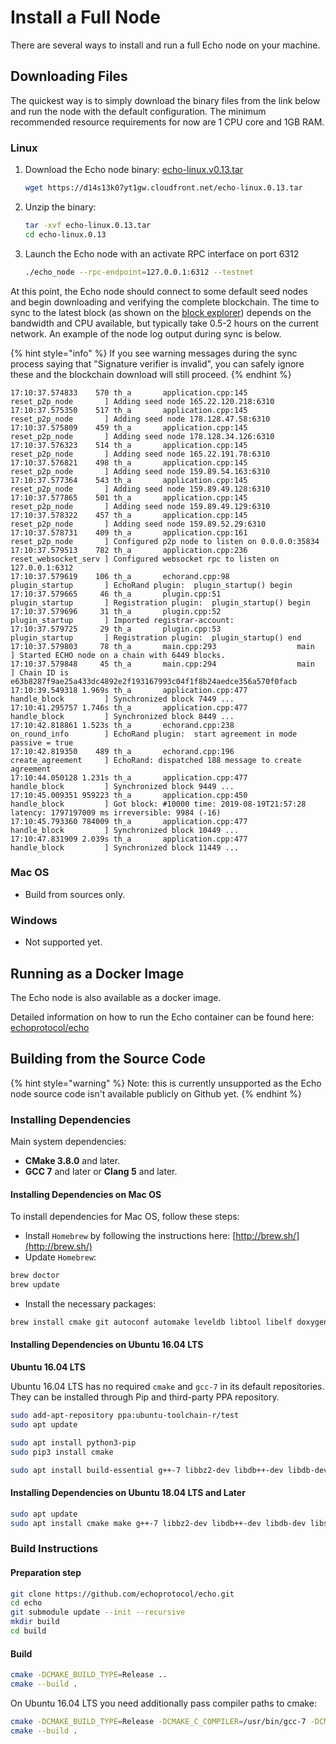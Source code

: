 # Install a Full Node

There are several ways to install and run a full Echo node on your machine.

## Downloading Files

The quickest way is to simply download the binary files from the link below and run the node with the default configuration. The minimum recommended resource requirements for now are  1 CPU core and 1GB RAM.

### Linux

1. Download the Echo node binary: [echo-linux.v0.13.tar](https://d14s13k07yt1gw.cloudfront.net/echo-linux.0.13.tar)



   ```bash
   wget https://d14s13k07yt1gw.cloudfront.net/echo-linux.0.13.tar
   ```

2. Unzip the binary:



   ```bash
   tar -xvf echo-linux.0.13.tar
   cd echo-linux.0.13
   ```

3. Launch the Echo node with an activate RPC interface on port 6312

   ```bash
   ./echo_node --rpc-endpoint=127.0.0.1:6312 --testnet
   ```

At this point, the Echo node should connect to some default seed nodes and begin downloading and verifying the complete blockchain. The time to sync to the latest block \(as shown on the [block explorer](https://explorer.echo.org/)\) depends on the bandwidth and CPU available, but typically take 0.5-2 hours on the current network. An example of the node log output during sync is below.

{% hint style="info" %}
If you see warning messages during the sync process saying that "Signature verifier is invalid", you can safely ignore these and the blockchain download will still proceed.
{% endhint %}

```text
17:10:37.574833    570 th_a       application.cpp:145           reset_p2p_node       ] Adding seed node 165.22.120.218:6310
17:10:37.575350    517 th_a       application.cpp:145           reset_p2p_node       ] Adding seed node 178.128.47.58:6310
17:10:37.575809    459 th_a       application.cpp:145           reset_p2p_node       ] Adding seed node 178.128.34.126:6310
17:10:37.576323    514 th_a       application.cpp:145           reset_p2p_node       ] Adding seed node 165.22.191.78:6310
17:10:37.576821    498 th_a       application.cpp:145           reset_p2p_node       ] Adding seed node 159.89.54.163:6310
17:10:37.577364    543 th_a       application.cpp:145           reset_p2p_node       ] Adding seed node 159.89.49.128:6310
17:10:37.577865    501 th_a       application.cpp:145           reset_p2p_node       ] Adding seed node 159.89.49.129:6310
17:10:37.578322    457 th_a       application.cpp:145           reset_p2p_node       ] Adding seed node 159.89.52.29:6310
17:10:37.578731    409 th_a       application.cpp:161           reset_p2p_node       ] Configured p2p node to listen on 0.0.0.0:35834
17:10:37.579513    782 th_a       application.cpp:236           reset_websocket_serv ] Configured websocket rpc to listen on 127.0.0.1:6312
17:10:37.579619    106 th_a       echorand.cpp:98               plugin_startup       ] EchoRand plugin:  plugin_startup() begin
17:10:37.579665     46 th_a       plugin.cpp:51                 plugin_startup       ] Registration plugin:  plugin_startup() begin
17:10:37.579696     31 th_a       plugin.cpp:52                 plugin_startup       ] Imported registrar-account:
17:10:37.579725     29 th_a       plugin.cpp:53                 plugin_startup       ] Registration plugin:  plugin_startup() end
17:10:37.579803     78 th_a       main.cpp:293                  main                 ] Started ECHO node on a chain with 6449 blocks.
17:10:37.579848     45 th_a       main.cpp:294                  main                 ] Chain ID is e63b8287f9ae25a433dc4892e2f193167993c04f1f8b24aedce356a570f0facb
17:10:39.549318 1.969s th_a       application.cpp:477           handle_block         ] Synchronized block 7449 ...
17:10:41.295757 1.746s th_a       application.cpp:477           handle_block         ] Synchronized block 8449 ...
17:10:42.818861 1.523s th_a       echorand.cpp:238              on_round_info        ] EchoRand plugin:  start agreement in mode passive = true
17:10:42.819350    489 th_a       echorand.cpp:196              create_agreement     ] EchoRand: dispatched 188 message to create agreement
17:10:44.050128 1.231s th_a       application.cpp:477           handle_block         ] Synchronized block 9449 ...
17:10:45.009351 959223 th_a       application.cpp:450           handle_block         ] Got block: #10000 time: 2019-08-19T21:57:28 latency: 1797197009 ms irreversible: 9984 (-16)
17:10:45.793360 784009 th_a       application.cpp:477           handle_block         ] Synchronized block 10449 ...
17:10:47.831909 2.039s th_a       application.cpp:477           handle_block         ] Synchronized block 11449 ...
```

### Mac OS

* Build from sources only.

### Windows

* Not supported yet.

## Running as a Docker Image

The Echo node is also available as a docker image.

Detailed information on how to run the Echo container can be found here: [echoprotocol/echo](https://hub.docker.com/r/echoprotocol/echo)

## Building from the Source Code

{% hint style="warning" %}
Note: this is currently unsupported as the Echo node source code isn't available publicly on Github yet.
{% endhint %}

### Installing Dependencies

Main system dependencies:

* **CMake 3.8.0** and later.
* **GCC 7** and later or **Clang 5** and later.

#### Installing Dependencies on Mac OS

To install dependencies for Mac OS, follow these steps:

* Install `Homebrew` by following the instructions here: [http://brew.sh/](http://brew.sh/)
* Update `Homebrew`:

```bash
brew doctor
brew update
```

* Install the necessary packages:

```bash
brew install cmake git autoconf automake leveldb libtool libelf doxygen
```

#### Installing Dependencies on Ubuntu 16.04 LTS

**Ubuntu 16.04 LTS**

Ubuntu 16.04 LTS has no required `cmake` and `gcc-7` in its default repositories. They can be installed through Pip and third-party PPA repository.

```bash
sudo add-apt-repository ppa:ubuntu-toolchain-r/test
sudo apt update

sudo apt install python3-pip
sudo pip3 install cmake

sudo apt install build-essential g++-7 libbz2-dev libdb++-dev libdb-dev libssl-dev openssl libreadline-dev autoconf libtool git ntp libcurl4-openssl-dev  libcurl4-openssl-dev libleveldb-dev libelf-dev
```

#### Installing Dependencies on Ubuntu 18.04 LTS and Later

```bash
sudo apt update
sudo apt install cmake make g++-7 libbz2-dev libdb++-dev libdb-dev libssl-dev openssl libreadline-dev autoconf libtool git ntp libcurl4-openssl-dev  libcurl4-openssl-dev libleveldb-dev libelf-dev
```

### Build Instructions

#### Preparation step

```bash
git clone https://github.com/echoprotocol/echo.git
cd echo
git submodule update --init --recursive
mkdir build
cd build
```

#### Build

``` bash
cmake -DCMAKE_BUILD_TYPE=Release ..
cmake --build .
```

On Ubuntu 16.04 LTS you need additionally pass compiler paths to cmake:

```bash
cmake -DCMAKE_BUILD_TYPE=Release -DCMAKE_C_COMPILER=/usr/bin/gcc-7 -DCMAKE_CXX_COMPILER=/usr/bin/g++-7 ..
cmake --build .
```
